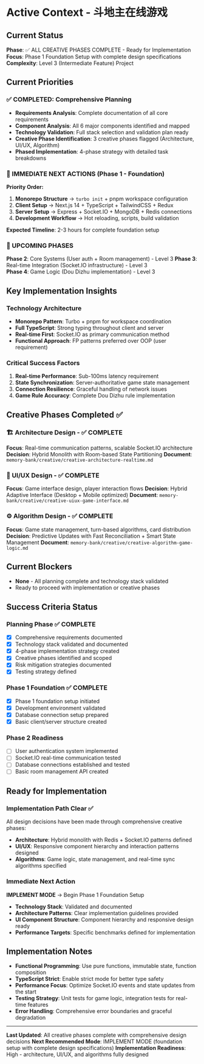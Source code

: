 # Active Context - 斗地主在线游戏

## Current Status
**Phase**: ✅ ALL CREATIVE PHASES COMPLETE - Ready for Implementation
**Focus**: Phase 1 Foundation Setup with complete design specifications
**Complexity**: Level 3 (Intermediate Feature) Project

## Current Priorities

### ✅ COMPLETED: Comprehensive Planning
- **Requirements Analysis**: Complete documentation of all core requirements
- **Component Analysis**: All 6 major components identified and mapped
- **Technology Validation**: Full stack selection and validation plan ready
- **Creative Phase Identification**: 3 creative phases flagged (Architecture, UI/UX, Algorithm)
- **Phased Implementation**: 4-phase strategy with detailed task breakdowns

### 🎯 IMMEDIATE NEXT ACTIONS (Phase 1 - Foundation)

**Priority Order:**
1. **Monorepo Structure** → `turbo init` + pnpm workspace configuration
2. **Client Setup** → Next.js 14 + TypeScript + TailwindCSS + Redux
3. **Server Setup** → Express + Socket.IO + MongoDB + Redis connections
4. **Development Workflow** → Hot reloading, scripts, build validation

**Expected Timeline**: 2-3 hours for complete foundation setup

### 🔄 UPCOMING PHASES

**Phase 2**: Core Systems (User auth + Room management) - Level 3
**Phase 3**: Real-time Integration (Socket.IO infrastructure) - Level 3  
**Phase 4**: Game Logic (Dou Dizhu implementation) - Level 3

## Key Implementation Insights

### Technology Architecture
- **Monorepo Pattern**: Turbo + pnpm for workspace coordination
- **Full TypeScript**: Strong typing throughout client and server
- **Real-time First**: Socket.IO as primary communication method
- **Functional Approach**: FP patterns preferred over OOP (user requirement)

### Critical Success Factors
1. **Real-time Performance**: Sub-100ms latency requirement
2. **State Synchronization**: Server-authoritative game state management
3. **Connection Resilience**: Graceful handling of network issues
4. **Game Rule Accuracy**: Complete Dou Dizhu rule implementation

## Creative Phases Completed ✅

### 🏗️ Architecture Design - ✅ COMPLETE
**Focus**: Real-time communication patterns, scalable Socket.IO architecture
**Decision**: Hybrid Monolith with Room-based State Partitioning
**Document**: `memory-bank/creative/creative-architecture-realtime.md`

### 🎨 UI/UX Design - ✅ COMPLETE
**Focus**: Game interface design, player interaction flows
**Decision**: Hybrid Adaptive Interface (Desktop + Mobile optimized)
**Document**: `memory-bank/creative/creative-uiux-game-interface.md`

### ⚙️ Algorithm Design - ✅ COMPLETE
**Focus**: Game state management, turn-based algorithms, card distribution
**Decision**: Predictive Updates with Fast Reconciliation + Smart State Management
**Document**: `memory-bank/creative/creative-algorithm-game-logic.md`

## Current Blockers
- **None** - All planning complete and technology stack validated
- Ready to proceed with implementation or creative phases

## Success Criteria Status

### Planning Phase ✅ COMPLETE
- [x] Comprehensive requirements documented
- [x] Technology stack validated and documented
- [x] 4-phase implementation strategy created
- [x] Creative phases identified and scoped
- [x] Risk mitigation strategies documented
- [x] Testing strategy defined

### Phase 1 Foundation ✅ COMPLETE
- [x] Phase 1 foundation setup initiated
- [x] Development environment validated
- [x] Database connection setup prepared
- [x] Basic client/server structure created

### Phase 2 Readiness
- [ ] User authentication system implemented
- [ ] Socket.IO real-time communication tested
- [ ] Database connections established and tested
- [ ] Basic room management API created

## Ready for Implementation

### Implementation Path Clear ✅
All design decisions have been made through comprehensive creative phases:
- **Architecture**: Hybrid monolith with Redis + Socket.IO patterns defined
- **UI/UX**: Responsive component hierarchy and interaction patterns designed  
- **Algorithms**: Game logic, state management, and real-time sync algorithms specified

### Immediate Next Action
**IMPLEMENT MODE** → Begin Phase 1 Foundation Setup
- **Technology Stack**: Validated and documented
- **Architecture Patterns**: Clear implementation guidelines provided
- **UI Component Structure**: Component hierarchy and responsive design ready
- **Performance Targets**: Specific benchmarks defined for implementation

## Implementation Notes
- **Functional Programming**: Use pure functions, immutable state, function composition
- **TypeScript Strict**: Enable strict mode for better type safety
- **Performance Focus**: Optimize Socket.IO events and state updates from the start
- **Testing Strategy**: Unit tests for game logic, integration tests for real-time features
- **Error Handling**: Comprehensive error boundaries and graceful degradation

---
**Last Updated**: All creative phases complete with comprehensive design decisions
**Next Recommended Mode**: IMPLEMENT MODE (foundation setup with complete design specifications)
**Implementation Readiness**: High - architecture, UI/UX, and algorithms fully designed
